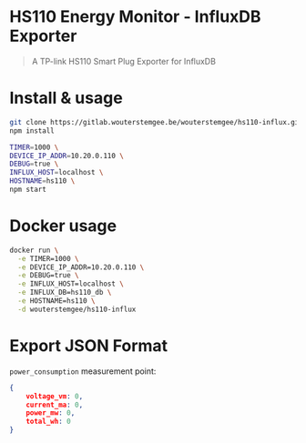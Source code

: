 # HS110 Energy Monitor - InfluxDB Exporter
> A TP-link HS110 Smart Plug Exporter for InfluxDB

# Install & usage
```bash
git clone https://gitlab.wouterstemgee.be/wouterstemgee/hs110-influx.git
npm install

TIMER=1000 \
DEVICE_IP_ADDR=10.20.0.110 \
DEBUG=true \
INFLUX_HOST=localhost \
HOSTNAME=hs110 \
npm start
```

# Docker usage
```bash
docker run \
  -e TIMER=1000 \
  -e DEVICE_IP_ADDR=10.20.0.110 \
  -e DEBUG=true \
  -e INFLUX_HOST=localhost \
  -e INFLUX_DB=hs110_db \
  -e HOSTNAME=hs110 \
  -d wouterstemgee/hs110-influx

```

# Export JSON Format
`power_consumption` measurement point:
```json
{
    voltage_vm: 0,
    current_ma: 0,
    power_mw: 0,
    total_wh: 0
}
```